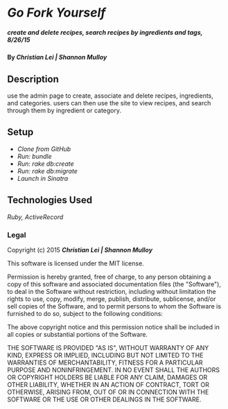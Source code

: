 # _Go Fork Yourself_

##### _create and delete recipes, search recipes by ingredients and tags, 8/26/15_

#### By _**Christian Lei | Shannon Mulloy**_

## Description

use the admin page to create, associate and delete recipes, ingredients, and categories. users can then use the site to view recipes, and search through them by ingredient or category.

## Setup

* _Clone from GitHub_
* _Run: bundle_
* _Run: rake db:create_
* _Run: rake db:migrate_
* _Launch in Sinatra_

## Technologies Used

_Ruby, ActiveRecord_

### Legal

Copyright (c) 2015 **_Christian Lei | Shannon Mulloy_**

This software is licensed under the MIT license.

Permission is hereby granted, free of charge, to any person obtaining a copy
of this software and associated documentation files (the "Software"), to deal
in the Software without restriction, including without limitation the rights
to use, copy, modify, merge, publish, distribute, sublicense, and/or sell
copies of the Software, and to permit persons to whom the Software is
furnished to do so, subject to the following conditions:

The above copyright notice and this permission notice shall be included in
all copies or substantial portions of the Software.

THE SOFTWARE IS PROVIDED "AS IS", WITHOUT WARRANTY OF ANY KIND, EXPRESS OR
IMPLIED, INCLUDING BUT NOT LIMITED TO THE WARRANTIES OF MERCHANTABILITY,
FITNESS FOR A PARTICULAR PURPOSE AND NONINFRINGEMENT. IN NO EVENT SHALL THE
AUTHORS OR COPYRIGHT HOLDERS BE LIABLE FOR ANY CLAIM, DAMAGES OR OTHER
LIABILITY, WHETHER IN AN ACTION OF CONTRACT, TORT OR OTHERWISE, ARISING FROM,
OUT OF OR IN CONNECTION WITH THE SOFTWARE OR THE USE OR OTHER DEALINGS IN
THE SOFTWARE.
